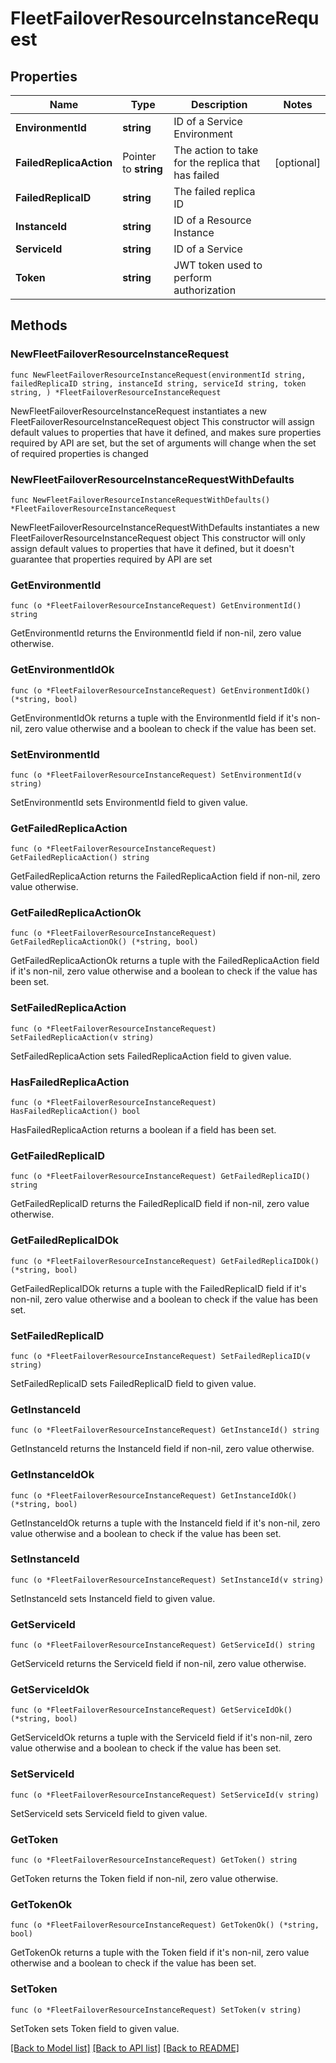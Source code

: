 # FleetFailoverResourceInstanceRequest

## Properties

Name | Type | Description | Notes
------------ | ------------- | ------------- | -------------
**EnvironmentId** | **string** | ID of a Service Environment | 
**FailedReplicaAction** | Pointer to **string** | The action to take for the replica that has failed | [optional] 
**FailedReplicaID** | **string** | The failed replica ID | 
**InstanceId** | **string** | ID of a Resource Instance | 
**ServiceId** | **string** | ID of a Service | 
**Token** | **string** | JWT token used to perform authorization | 

## Methods

### NewFleetFailoverResourceInstanceRequest

`func NewFleetFailoverResourceInstanceRequest(environmentId string, failedReplicaID string, instanceId string, serviceId string, token string, ) *FleetFailoverResourceInstanceRequest`

NewFleetFailoverResourceInstanceRequest instantiates a new FleetFailoverResourceInstanceRequest object
This constructor will assign default values to properties that have it defined,
and makes sure properties required by API are set, but the set of arguments
will change when the set of required properties is changed

### NewFleetFailoverResourceInstanceRequestWithDefaults

`func NewFleetFailoverResourceInstanceRequestWithDefaults() *FleetFailoverResourceInstanceRequest`

NewFleetFailoverResourceInstanceRequestWithDefaults instantiates a new FleetFailoverResourceInstanceRequest object
This constructor will only assign default values to properties that have it defined,
but it doesn't guarantee that properties required by API are set

### GetEnvironmentId

`func (o *FleetFailoverResourceInstanceRequest) GetEnvironmentId() string`

GetEnvironmentId returns the EnvironmentId field if non-nil, zero value otherwise.

### GetEnvironmentIdOk

`func (o *FleetFailoverResourceInstanceRequest) GetEnvironmentIdOk() (*string, bool)`

GetEnvironmentIdOk returns a tuple with the EnvironmentId field if it's non-nil, zero value otherwise
and a boolean to check if the value has been set.

### SetEnvironmentId

`func (o *FleetFailoverResourceInstanceRequest) SetEnvironmentId(v string)`

SetEnvironmentId sets EnvironmentId field to given value.


### GetFailedReplicaAction

`func (o *FleetFailoverResourceInstanceRequest) GetFailedReplicaAction() string`

GetFailedReplicaAction returns the FailedReplicaAction field if non-nil, zero value otherwise.

### GetFailedReplicaActionOk

`func (o *FleetFailoverResourceInstanceRequest) GetFailedReplicaActionOk() (*string, bool)`

GetFailedReplicaActionOk returns a tuple with the FailedReplicaAction field if it's non-nil, zero value otherwise
and a boolean to check if the value has been set.

### SetFailedReplicaAction

`func (o *FleetFailoverResourceInstanceRequest) SetFailedReplicaAction(v string)`

SetFailedReplicaAction sets FailedReplicaAction field to given value.

### HasFailedReplicaAction

`func (o *FleetFailoverResourceInstanceRequest) HasFailedReplicaAction() bool`

HasFailedReplicaAction returns a boolean if a field has been set.

### GetFailedReplicaID

`func (o *FleetFailoverResourceInstanceRequest) GetFailedReplicaID() string`

GetFailedReplicaID returns the FailedReplicaID field if non-nil, zero value otherwise.

### GetFailedReplicaIDOk

`func (o *FleetFailoverResourceInstanceRequest) GetFailedReplicaIDOk() (*string, bool)`

GetFailedReplicaIDOk returns a tuple with the FailedReplicaID field if it's non-nil, zero value otherwise
and a boolean to check if the value has been set.

### SetFailedReplicaID

`func (o *FleetFailoverResourceInstanceRequest) SetFailedReplicaID(v string)`

SetFailedReplicaID sets FailedReplicaID field to given value.


### GetInstanceId

`func (o *FleetFailoverResourceInstanceRequest) GetInstanceId() string`

GetInstanceId returns the InstanceId field if non-nil, zero value otherwise.

### GetInstanceIdOk

`func (o *FleetFailoverResourceInstanceRequest) GetInstanceIdOk() (*string, bool)`

GetInstanceIdOk returns a tuple with the InstanceId field if it's non-nil, zero value otherwise
and a boolean to check if the value has been set.

### SetInstanceId

`func (o *FleetFailoverResourceInstanceRequest) SetInstanceId(v string)`

SetInstanceId sets InstanceId field to given value.


### GetServiceId

`func (o *FleetFailoverResourceInstanceRequest) GetServiceId() string`

GetServiceId returns the ServiceId field if non-nil, zero value otherwise.

### GetServiceIdOk

`func (o *FleetFailoverResourceInstanceRequest) GetServiceIdOk() (*string, bool)`

GetServiceIdOk returns a tuple with the ServiceId field if it's non-nil, zero value otherwise
and a boolean to check if the value has been set.

### SetServiceId

`func (o *FleetFailoverResourceInstanceRequest) SetServiceId(v string)`

SetServiceId sets ServiceId field to given value.


### GetToken

`func (o *FleetFailoverResourceInstanceRequest) GetToken() string`

GetToken returns the Token field if non-nil, zero value otherwise.

### GetTokenOk

`func (o *FleetFailoverResourceInstanceRequest) GetTokenOk() (*string, bool)`

GetTokenOk returns a tuple with the Token field if it's non-nil, zero value otherwise
and a boolean to check if the value has been set.

### SetToken

`func (o *FleetFailoverResourceInstanceRequest) SetToken(v string)`

SetToken sets Token field to given value.



[[Back to Model list]](../README.md#documentation-for-models) [[Back to API list]](../README.md#documentation-for-api-endpoints) [[Back to README]](../README.md)


